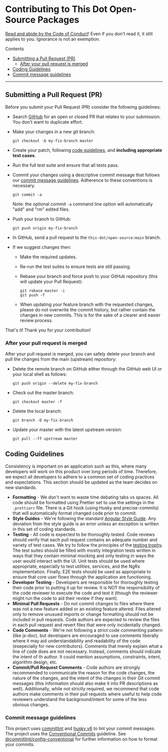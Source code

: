 # Contributing to This Dot Open-Source Packages

[Read and abide by the Code of Conduct](CODE_OF_CONDUCT.md)! Even if you don't read it,
it still applies to you. Ignorance is not an exemption.

Contents

- [Submitting a Pull Request (PR)](#submitting-a-pull-request-pr)
  - [After your pull request is merged](#after-your-pull-request-is-merged)
- [Coding Guidelines](#coding-guidelines)
- [Commit message guidelines](#commit-message-guidelines)

---

## Submitting a Pull Request (PR)

Before you submit your Pull Request (PR) consider the following guidelines:

- Search [GitHub](https://github.com/thisdot/open-source/pulls) for an open or closed PR
  that relates to your submission. You don't want to duplicate effort.
- Make your changes in a new git branch:

  ```shell
  git checkout -b my-fix-branch master
  ```

- Create your patch, following [code guidelines](#coding-guidelines), and **including appropriate test cases**.
- Run the full test suite and ensure that all tests pass.
- Commit your changes using a descriptive commit message that follows our
  [commit message guidelines](#commit-message-guidelines). Adherence to these conventions
  is necessary.

  ```shell
  git commit -a
  ```

  Note: the optional commit `-a` command line option will automatically "add" and "rm" edited files.

- Push your branch to GitHub:

  ```shell
  git push origin my-fix-branch
  ```

- In GitHub, send a pull request to the `this-dot/open-source:main` branch.
- If we suggest changes then:

  - Make the required updates.
  - Re-run the test suites to ensure tests are still passing.
  - Rebase your branch and force push to your GitHub repository (this will update your Pull Request):

    ```shell
    git rebase master -i
    git push -f
    ```

  - When updating your feature branch with the requested changes, please do not overwrite the commit history, but rather contain the changes in new commits. This is for the sake of a clearer and easier review process.

That's it! Thank you for your contribution!

### After your pull request is merged

After your pull request is merged, you can safely delete your branch and pull the changes
from the main (upstream) repository:

- Delete the remote branch on GitHub either through the GitHub web UI or your local shell as follows:

  ```shell
  git push origin --delete my-fix-branch
  ```

- Check out the master branch:

  ```shell
  git checkout master -f
  ```

- Delete the local branch:

  ```shell
  git branch -D my-fix-branch
  ```

- Update your master with the latest upstream version:

  ```shell
  git pull --ff upstream master
  ```

## Coding Guidelines

Consistency is important on an application such as this, where many developers will work on this product over long periods of time. Therefore, we expect all developers to adhere to a common set of coding practices and expectations. This section should be updated as the team decides on new standards.

- **Formatting** - We don't want to waste time debating tabs vs spaces. All code should be formatted using Prettier set to use the settings in the `.prettierc` file. There is a Git hook (using Husky and precise-commits) that will automatically format changed code prior to commit.
- **Style Guides** - We're following the standard [Angular Style Guide](https://angular.io/guide/styleguide). Any deviation from the style guide is an error unless an exception is written in this set of coding standards.
- **Testing** - All code is expected to be thoroughly tested. Code reviews should verify that each pull request contains an adequate number and variety of test cases. We try to follow the principles of the [testing trophy](https://kentcdodds.com/blog/write-tests/). The test suites should be filled with mostly integration tests written in ways that they contain minimal mocking and only testing in ways the user would interact with the UI. Unit tests should be used where appropriate, especially to test utilities, services, and the NgRx implementation. Finally, E2E tests should be used as appropriate to ensure that core user flows through the application are functioning.
- **Developer Testing** - Developers are responsible for thoroughly testing their code prior to putting it up for review. It is NOT the responsibility of the code reviewer to execute the code and test it (though the reviewer might run the code to aid their review if they want).
- **Minimal Pull Requests** - Do not commit changes to files where there was not a new feature added or an existing feature altered. Files altered only to remove unusued imports or change formatting should not be included in pull requests. Code authors are expected to review the files in each pull request and revert files that were only incidentally changed.
- **Code Comments** - We're not following a strict code commenting pattern (like js-doc), but developers are encouraged to use comments liberally where it may aid understandability and readability of the code (esepecially for new contributors). Comments that merely explain what a line of code does are not necessary. Instead, comments should indicate the intent of th author. It could mention assumptions, constraints, intent, algorithm design, etc.
- **Commit/Pull Request Comments** - Code authors are strongly recommended to communicate the reason for the code changes, the nature of the changes, and the intent of the changes in their Git commit messages (this information should also make it into PR descriptions as well). Additionally, while not strictly required, we recommend that code authors make comments in their pull requests where useful to help code reviewers understand the background/intent for some of the less obvious changes.

### Commit message guidelines

This project uses [commitlint](https://github.com/conventional-changelog/commitlint) and [husky v6](https://github.com/typicode/husky/tree/master#install) to lint your commit messages. The project uses the [Conventional Commits](https://www.conventionalcommits.org/en/v1.0.0/) guideline. See [@commitlint/config-conventional](https://www.npmjs.com/package/@commitlint/config-conventional) for further information on how to format your commits.
